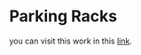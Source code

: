 # Parking Racks

you can visit this work in this [link](https://zeqiang.fun/Digital-Viz-City-Transformations/Bike-Parking-Racks/bike_racks_trt.html).